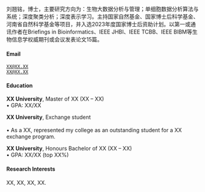 
刘翘铭，博士，主要研究方向为：生物大数据分析与管理；单细胞数据分析算法与系统；深度聚类分析；深度表示学习。主持国家自然基金、国家博士后科学基金、河南省自然科学基金等项目，并入选2023年度国家博士后资助计划。以第一或通讯作者在Briefings in Bioinformatics、IEEE JHBI、IEEE TCBB、IEEE BIBM等生物信息学权威期刊或会议发表论文15篇。

#### Email  
<code>XX@XX.XX</code>  
<code>XX@XX.XX</code>

#### Education  
**XX University**, Master of XX (XX – XX)  
• GPA: XX/XX  

**XX University**, Exchange student <br>  
• As a XX, represented my college as an outstanding student for a XX exchange program.  

**XX University**, Honours Bachelor of XX (XX – XX)  
• GPA: XX/XX (top XX%)  

#### Research Interests  
XX, XX, XX, XX.